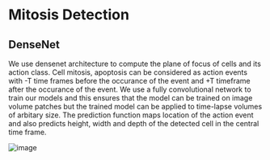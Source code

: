 # Mitosis Detection
## DenseNet

We use densenet architecture to compute the plane of focus of cells and its action class. Cell mitosis, apoptosis can be considered as action events with -T 
time frames before the occurance of the event and +T timeframe after the occurance of the event. We use a fully convolutional network to train our models and this
ensures that the model can be trained on image volume patches but the trained model can be applied to time-lapse volumes of arbitary size. The prediction function maps 
location of the action event and also predicts height, width and depth of the detected cell in the central time frame.

![image](images/mitosis_detection.gif)
